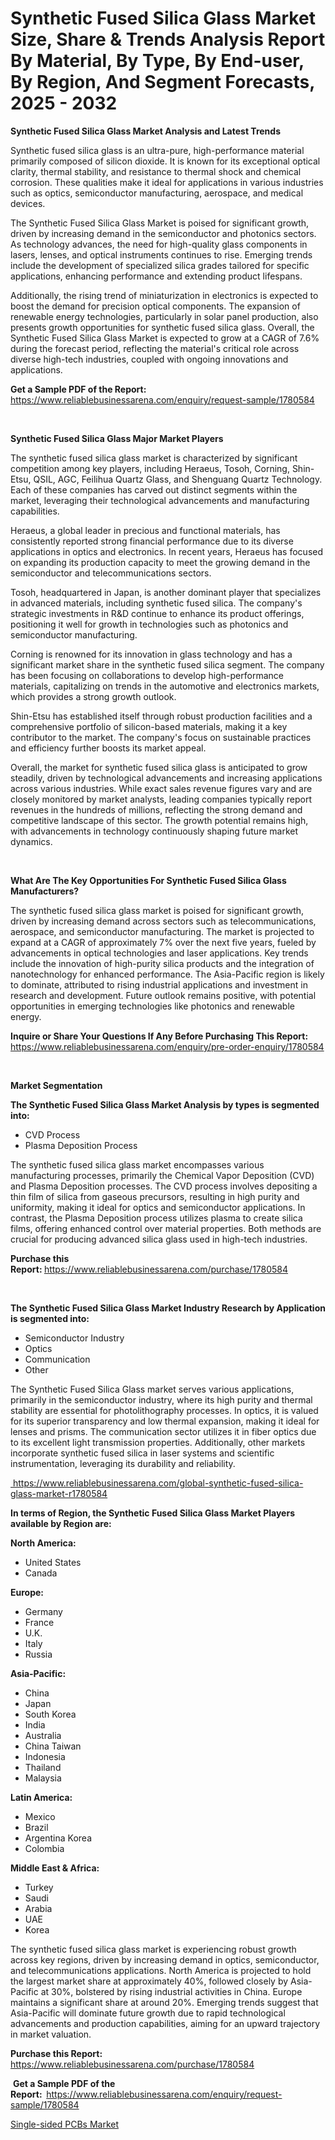 <p><h1>Synthetic Fused Silica Glass Market Size, Share & Trends Analysis Report By Material, By Type, By End-user, By Region, And Segment Forecasts, 2025 - 2032</h1></p><p><strong>Synthetic Fused Silica Glass Market Analysis and Latest Trends</strong></p>
<p><p>Synthetic fused silica glass is an ultra-pure, high-performance material primarily composed of silicon dioxide. It is known for its exceptional optical clarity, thermal stability, and resistance to thermal shock and chemical corrosion. These qualities make it ideal for applications in various industries such as optics, semiconductor manufacturing, aerospace, and medical devices.</p><p>The Synthetic Fused Silica Glass Market is poised for significant growth, driven by increasing demand in the semiconductor and photonics sectors. As technology advances, the need for high-quality glass components in lasers, lenses, and optical instruments continues to rise. Emerging trends include the development of specialized silica grades tailored for specific applications, enhancing performance and extending product lifespans.</p><p>Additionally, the rising trend of miniaturization in electronics is expected to boost the demand for precision optical components. The expansion of renewable energy technologies, particularly in solar panel production, also presents growth opportunities for synthetic fused silica glass. Overall, the Synthetic Fused Silica Glass Market is expected to grow at a CAGR of 7.6% during the forecast period, reflecting the material's critical role across diverse high-tech industries, coupled with ongoing innovations and applications.</p></p>
<p><strong>Get a Sample PDF of the Report:&nbsp;</strong> <a href="https://www.reliablebusinessarena.com/enquiry/request-sample/1780584?utm_campaign=3443&utm_medium=2&utm_source=Github&utm_content=ia&utm_term=25032025&utm_id=synthetic-fused-silica-glass">https://www.reliablebusinessarena.com/enquiry/request-sample/1780584</a></p>
<p>&nbsp;</p>
<p><strong>Synthetic Fused Silica Glass Major Market Players</strong></p>
<p><p>The synthetic fused silica glass market is characterized by significant competition among key players, including Heraeus, Tosoh, Corning, Shin-Etsu, QSIL, AGC, Feilihua Quartz Glass, and Shenguang Quartz Technology. Each of these companies has carved out distinct segments within the market, leveraging their technological advancements and manufacturing capabilities.</p><p>Heraeus, a global leader in precious and functional materials, has consistently reported strong financial performance due to its diverse applications in optics and electronics. In recent years, Heraeus has focused on expanding its production capacity to meet the growing demand in the semiconductor and telecommunications sectors. </p><p>Tosoh, headquartered in Japan, is another dominant player that specializes in advanced materials, including synthetic fused silica. The company's strategic investments in R&D continue to enhance its product offerings, positioning it well for growth in technologies such as photonics and semiconductor manufacturing.</p><p>Corning is renowned for its innovation in glass technology and has a significant market share in the synthetic fused silica segment. The company has been focusing on collaborations to develop high-performance materials, capitalizing on trends in the automotive and electronics markets, which provides a strong growth outlook.</p><p>Shin-Etsu has established itself through robust production facilities and a comprehensive portfolio of silicon-based materials, making it a key contributor to the market. The company's focus on sustainable practices and efficiency further boosts its market appeal.</p><p>Overall, the market for synthetic fused silica glass is anticipated to grow steadily, driven by technological advancements and increasing applications across various industries. While exact sales revenue figures vary and are closely monitored by market analysts, leading companies typically report revenues in the hundreds of millions, reflecting the strong demand and competitive landscape of this sector. The growth potential remains high, with advancements in technology continuously shaping future market dynamics.</p></p>
<p>&nbsp;</p>
<p><strong>What Are The Key Opportunities For Synthetic Fused Silica Glass Manufacturers?</strong></p>
<p><p>The synthetic fused silica glass market is poised for significant growth, driven by increasing demand across sectors such as telecommunications, aerospace, and semiconductor manufacturing. The market is projected to expand at a CAGR of approximately 7% over the next five years, fueled by advancements in optical technologies and laser applications. Key trends include the innovation of high-purity silica products and the integration of nanotechnology for enhanced performance. The Asia-Pacific region is likely to dominate, attributed to rising industrial applications and investment in research and development. Future outlook remains positive, with potential opportunities in emerging technologies like photonics and renewable energy.</p></p>
<p><strong>Inquire or Share Your Questions If Any Before Purchasing This Report:</strong> <a href="https://www.reliablebusinessarena.com/enquiry/pre-order-enquiry/1780584?utm_campaign=3443&utm_medium=2&utm_source=Github&utm_content=ia&utm_term=25032025&utm_id=synthetic-fused-silica-glass">https://www.reliablebusinessarena.com/enquiry/pre-order-enquiry/1780584</a></p>
<p>&nbsp;</p>
<p><strong>Market Segmentation</strong></p>
<p><strong>The Synthetic Fused Silica Glass Market Analysis by types is segmented into:</strong></p>
<p><ul><li>CVD Process</li><li>Plasma Deposition Process</li></ul></p>
<p><p>The synthetic fused silica glass market encompasses various manufacturing processes, primarily the Chemical Vapor Deposition (CVD) and Plasma Deposition processes. The CVD process involves depositing a thin film of silica from gaseous precursors, resulting in high purity and uniformity, making it ideal for optics and semiconductor applications. In contrast, the Plasma Deposition process utilizes plasma to create silica films, offering enhanced control over material properties. Both methods are crucial for producing advanced silica glass used in high-tech industries.</p></p>
<p><strong>Purchase this Report:&nbsp;</strong><a href="https://www.reliablebusinessarena.com/purchase/1780584?utm_campaign=3443&utm_medium=2&utm_source=Github&utm_content=ia&utm_term=25032025&utm_id=synthetic-fused-silica-glass">https://www.reliablebusinessarena.com/purchase/1780584</a></p>
<p>&nbsp;</p>
<p><strong>The Synthetic Fused Silica Glass Market Industry Research by Application is segmented into:</strong></p>
<p><ul><li>Semiconductor Industry</li><li>Optics</li><li>Communication</li><li>Other</li></ul></p>
<p><p>The Synthetic Fused Silica Glass market serves various applications, primarily in the semiconductor industry, where its high purity and thermal stability are essential for photolithography processes. In optics, it is valued for its superior transparency and low thermal expansion, making it ideal for lenses and prisms. The communication sector utilizes it in fiber optics due to its excellent light transmission properties. Additionally, other markets incorporate synthetic fused silica in laser systems and scientific instrumentation, leveraging its durability and reliability.</p></p>
<p><a href="https://www.reliablebusinessarena.com/global-synthetic-fused-silica-glass-market-r1780584?utm_campaign=3443&utm_medium=2&utm_source=Github&utm_content=ia&utm_term=25032025&utm_id=synthetic-fused-silica-glass">&nbsp;https://www.reliablebusinessarena.com/global-synthetic-fused-silica-glass-market-r1780584</a></p>
<p><strong>In terms of Region, the Synthetic Fused Silica Glass Market Players available by Region are:</strong></p>
<p>
    <p> <strong> North America: </strong>
        <ul>
            <li>United States</li>
            <li>Canada</li>
        </ul>
        </p> 
    <p> <strong> Europe: </strong>
        <ul>
            <li>Germany</li>
            <li>France</li>
            <li>U.K.</li>
            <li>Italy</li>
            <li>Russia</li>
        </ul>
        </p> 
    <p> <strong> Asia-Pacific: </strong>
        <ul>
            <li>China</li>
            <li>Japan</li>
            <li>South Korea</li>
            <li>India</li>
            <li>Australia</li>
            <li>China Taiwan</li>
            <li>Indonesia</li>
            <li>Thailand</li>
            <li>Malaysia</li>
        </ul>
        </p> 
    <p> <strong> Latin America: </strong>
        <ul>
            <li>Mexico</li>
            <li>Brazil</li>
            <li>Argentina Korea</li>
            <li>Colombia</li>
        </ul>
        </p> 
    <p> <strong> Middle East & Africa: </strong>
        <ul>
            <li>Turkey</li>
            <li>Saudi</li>
            <li>Arabia</li>
            <li>UAE</li>
            <li>Korea</li>
        </ul>
    </p>
    </p>
<p><p>The synthetic fused silica glass market is experiencing robust growth across key regions, driven by increasing demand in optics, semiconductor, and telecommunications applications. North America is projected to hold the largest market share at approximately 40%, followed closely by Asia-Pacific at 30%, bolstered by rising industrial activities in China. Europe maintains a significant share at around 20%. Emerging trends suggest that Asia-Pacific will dominate future growth due to rapid technological advancements and production capabilities, aiming for an upward trajectory in market valuation.</p></p>
<p><strong>Purchase this Report: </strong><a href="https://www.reliablebusinessarena.com/purchase/1780584?utm_campaign=3443&utm_medium=2&utm_source=Github&utm_content=ia&utm_term=25032025&utm_id=synthetic-fused-silica-glass">https://www.reliablebusinessarena.com/purchase/1780584</a></p>
<p>&nbsp;<strong>Get a Sample PDF of the Report:&nbsp;&nbsp;</strong><a href="https://www.reliablebusinessarena.com/enquiry/request-sample/1780584?utm_campaign=3443&utm_medium=2&utm_source=Github&utm_content=ia&utm_term=25032025&utm_id=synthetic-fused-silica-glass">https://www.reliablebusinessarena.com/enquiry/request-sample/1780584</a></p>
<p><strong></strong></p>
<p><p><a href="https://github.com/debowflaggqw/Market-Research-Report-List-1/blob/main/single-sided-pcbs-market.md?utm_campaign=3443&utm_medium=2&utm_source=Github&utm_content=ia&utm_term=25032025&utm_id=synthetic-fused-silica-glass">Single-sided PCBs Market</a></p></p>